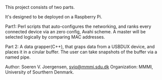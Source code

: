 This project consists of two parts.

It's designed to be deployed on a Raspberry Pi.

Part1:
Perl scripts that auto-configures the networking, and ranks every connected device via an zero config, Avahi scheme. A master will be selected logically by comparing MAC addresses.

Part 2:
A data grapper(C++), that graps data from a USBDUX device, and places it in a cirular buffer. The user can take snapshots of the buffer via a named pipe.

Author: Soeren V. Joergensen, svjo@mmmi.sdu.dk
Organization: MMMI, University of Sourthern Denmark.
